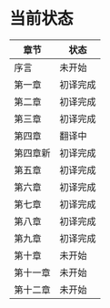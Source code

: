 # 当前状态

|  章节   | 状态  |
|  ----  | ----  |
| 序言  | 未开始 |
| 第一章  | 初译完成 |
| 第二章  | 初译完成 |
| 第三章  | 初译完成 |
| 第四章  | 翻译中 |
| 第四章新  | 初译完成 |
| 第五章  | 初译完成 |
| 第六章  | 初译完成 |
| 第七章  | 初译完成 |
| 第八章  | 初译完成 |
| 第九章  | 初译完成 |
| 第十章  | 未开始 |
| 第十一章  | 未开始 |
| 第十二章  | 未开始 |
